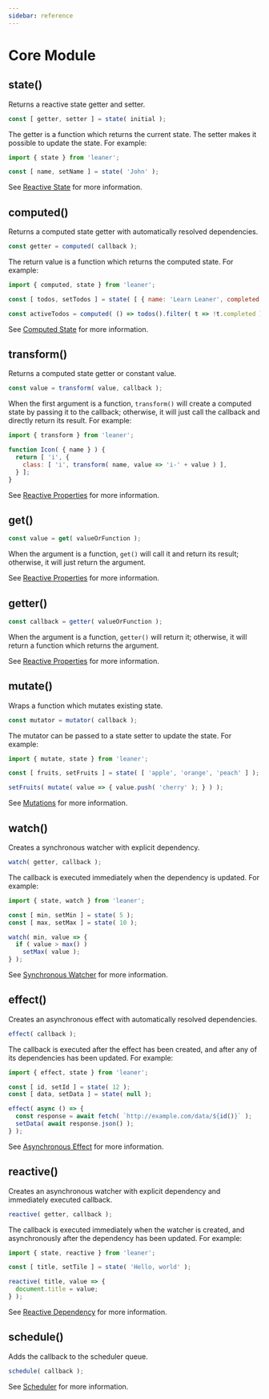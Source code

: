 ```yaml
---
sidebar: reference
---
```


# Core Module

## state()

Returns a reactive state getter and setter.

```js
const [ getter, setter ] = state( initial );
```

The getter is a function which returns the current state. The setter makes it possible to update the state. For example:

```js
import { state } from 'leaner';

const [ name, setName ] = state( 'John' );
```

See [Reactive State](../guide/reactive-state) for more information.


## computed()

Returns a computed state getter with automatically resolved dependencies.

```js
const getter = computed( callback );
```

The return value is a function which returns the computed state. For example:

```js
import { computed, state } from 'leaner';

const [ todos, setTodos ] = state( [ { name: 'Learn Leaner', completed: false } ] );

const activeTodos = computed( () => todos().filter( t => !t.completed ) );
```

See [Computed State](../guide/advanced-reactivity#computed-state) for more information.


## transform()

Returns a computed state getter or constant value.

```js
const value = transform( value, callback );
```

When the first argument is a function, `transform()` will create a computed state by passing it to the callback; otherwise, it will just call the callback and directly return its result. For example:

```js
import { transform } from 'leaner';

function Icon( { name } ) {
  return [ 'i', {
    class: [ 'i', transform( name, value => 'i-' + value ) ],
  } ];
}
```

See [Reactive Properties](../guide/components#reactive-properties) for more information.


## get()

```js
const value = get( valueOrFunction );
```

When the argument is a function, `get()` will call it and return its result; otherwise, it will just return the argument.

See [Reactive Properties](../guide/components#reactive-properties) for more information.


## getter()

```js
const callback = getter( valueOrFunction );
```

When the argument is a function, `getter()` will return it; otherwise, it will return a function which returns the argument.

See [Reactive Properties](../guide/components#reactive-properties) for more information.


## mutate()

Wraps a function which mutates existing state.

```js
const mutator = mutator( callback );
```

The mutator can be passed to a state setter to update the state. For example:

```js
import { mutate, state } from 'leaner';

const [ fruits, setFruits ] = state( [ 'apple', 'orange', 'peach' ] );

setFruits( mutate( value => { value.push( 'cherry' ); } ) );
```

See [Mutations](../guide/advanced-reactivity#mutations) for more information.


## watch()

Creates a synchronous watcher with explicit dependency.

```js
watch( getter, callback );
```

The callback is executed immediately when the dependency is updated. For example:

```js
import { state, watch } from 'leaner';

const [ min, setMin ] = state( 5 );
const [ max, setMax ] = state( 10 );

watch( min, value => {
  if ( value > max() )
    setMax( value );
} );
```

See [Synchronous Watcher](../guide/advanced-reactivity#synchronous-watcher) for more information.


## effect()

Creates an asynchronous effect with automatically resolved dependencies.

```js
effect( callback );
```

The callback is executed after the effect has been created, and after any of its dependencies has been updated. For example:

```js
import { effect, state } from 'leaner';

const [ id, setId ] = state( 12 );
const [ data, setData ] = state( null );

effect( async () => {
  const response = await fetch( `http://example.com/data/${id()}` );
  setData( await response.json() );
} );
```

See [Asynchronous Effect](../guide/advanced-reactivity#asynchronous-effect) for more information.


## reactive()

Creates an asynchronous watcher with explicit dependency and immediately executed callback.

```js
reactive( getter, callback );
```

The callback is executed immediately when the watcher is created, and asynchronously after the dependency has been updated. For example:

```js
import { state, reactive } from 'leaner';

const [ title, setTile ] = state( 'Hello, world' );

reactive( title, value => {
  document.title = value;
} );
```

See [Reactive Dependency](../guide/advanced-reactivity#reactive-dependency) for more information.


## schedule()

Adds the callback to the scheduler queue.

```js
schedule( callback );
```

See [Scheduler](../guide/advanced-reactivity#scheduler) for more information.
